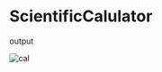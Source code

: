 # ScientificCalulator

output

![cal](https://github.com/SumedhDhamdhere/ScientificCalulator/assets/125073232/b86dff50-e7d7-414c-979c-e01cadcffdc3)
